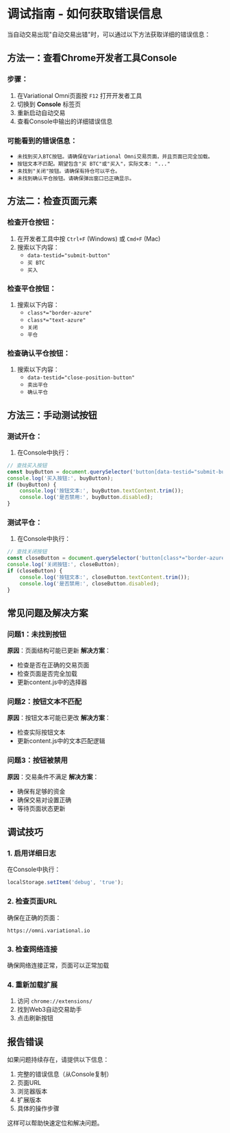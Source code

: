 # 调试指南 - 如何获取错误信息

当自动交易出现"自动交易出错"时，可以通过以下方法获取详细的错误信息：

## 方法一：查看Chrome开发者工具Console

### 步骤：
1. 在Variational Omni页面按 `F12` 打开开发者工具
2. 切换到 **Console** 标签页
3. 重新启动自动交易
4. 查看Console中输出的详细错误信息

### 可能看到的错误信息：
- `未找到买入BTC按钮。请确保在Variational Omni交易页面，并且页面已完全加载。`
- `按钮文本不匹配。期望包含"买 BTC"或"买入"，实际文本: "..."`
- `未找到"关闭"按钮。请确保有持仓可以平仓。`
- `未找到确认平仓按钮。请确保弹出窗口已正确显示。`

## 方法二：检查页面元素

### 检查开仓按钮：
1. 在开发者工具中按 `Ctrl+F` (Windows) 或 `Cmd+F` (Mac)
2. 搜索以下内容：
   - `data-testid="submit-button"`
   - `买 BTC`
   - `买入`

### 检查平仓按钮：
1. 搜索以下内容：
   - `class*="border-azure"`
   - `class*="text-azure"`
   - `关闭`
   - `平仓`

### 检查确认平仓按钮：
1. 搜索以下内容：
   - `data-testid="close-position-button"`
   - `卖出平仓`
   - `确认平仓`

## 方法三：手动测试按钮

### 测试开仓：
1. 在Console中执行：
```javascript
// 查找买入按钮
const buyButton = document.querySelector('button[data-testid="submit-button"]');
console.log('买入按钮:', buyButton);
if (buyButton) {
    console.log('按钮文本:', buyButton.textContent.trim());
    console.log('是否禁用:', buyButton.disabled);
}
```

### 测试平仓：
1. 在Console中执行：
```javascript
// 查找关闭按钮
const closeButton = document.querySelector('button[class*="border-azure"][class*="text-azure"]');
console.log('关闭按钮:', closeButton);
if (closeButton) {
    console.log('按钮文本:', closeButton.textContent.trim());
    console.log('是否禁用:', closeButton.disabled);
}
```

## 常见问题及解决方案

### 问题1：未找到按钮
**原因**：页面结构可能已更新
**解决方案**：
- 检查是否在正确的交易页面
- 检查页面是否完全加载
- 更新content.js中的选择器

### 问题2：按钮文本不匹配
**原因**：按钮文本可能已更改
**解决方案**：
- 检查实际按钮文本
- 更新content.js中的文本匹配逻辑

### 问题3：按钮被禁用
**原因**：交易条件不满足
**解决方案**：
- 确保有足够的资金
- 确保交易对设置正确
- 等待页面状态更新

## 调试技巧

### 1. 启用详细日志
在Console中执行：
```javascript
localStorage.setItem('debug', 'true');
```

### 2. 检查页面URL
确保在正确的页面：
```
https://omni.variational.io
```

### 3. 检查网络连接
确保网络连接正常，页面可以正常加载

### 4. 重新加载扩展
1. 访问 `chrome://extensions/`
2. 找到Web3自动交易助手
3. 点击刷新按钮

## 报告错误

如果问题持续存在，请提供以下信息：
1. 完整的错误信息（从Console复制）
2. 页面URL
3. 浏览器版本
4. 扩展版本
5. 具体的操作步骤

这样可以帮助快速定位和解决问题。
